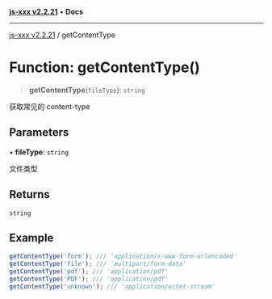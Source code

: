 [**js-xxx v2.2.21**](../README.md) • **Docs**

***

[js-xxx v2.2.21](../README.md) / getContentType

# Function: getContentType()

> **getContentType**(`fileType`): `string`

获取常见的 content-type

## Parameters

• **fileType**: `string`

文件类型

## Returns

`string`

## Example

```ts
getContentType('form'); /// 'application/x-www-form-urlencoded'
getContentType('file'); /// 'multipart/form-data'
getContentType('pdf'); /// 'application/pdf'
getContentType('PDF'); /// 'application/pdf'
getContentType('unknown'); /// 'application/octet-stream'
```
